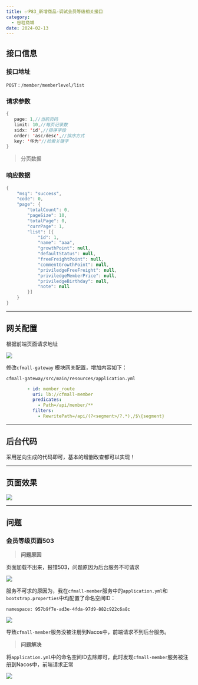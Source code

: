 ```yaml
---
title: ✅P83_新增商品-调试会员等级相关接口
category:
  - 谷粒商城
date: 2024-02-13
---
```


<!-- more -->

## 接口信息

### 接口地址

`POST：/member/memberlevel/list`

### 请求参数

```java
{
   page: 1,//当前页码
   limit: 10,//每页记录数
   sidx: 'id',//排序字段
   order: 'asc/desc',//排序方式
   key: '华为'//检索关键字
}
```

> 分页数据


### 响应数据

```java
{
	"msg": "success",
	"code": 0,
	"page": {
		"totalCount": 0,
		"pageSize": 10,
		"totalPage": 0,
		"currPage": 1,
		"list": [{
			"id": 1,
			"name": "aaa",
			"growthPoint": null,
			"defaultStatus": null,
			"freeFreightPoint": null,
			"commentGrowthPoint": null,
			"priviledgeFreeFreight": null,
			"priviledgeMemberPrice": null,
			"priviledgeBirthday": null,
			"note": null
		}]
	}
}
```

---

## 网关配置

根据前端页面请求地址

![](https://cfmall-hello.oss-cn-beijing.aliyuncs.com/img/202311/202311211709028.png#id=ZAylp&originHeight=202&originWidth=859&originalType=binary&ratio=1&rotation=0&showTitle=false&status=done&style=none&title=)

修改`cfmall-gateway` 模块网关配置，增加内容如下：

`cfmall-gateway/src/main/resources/application.yml`

```yaml
        - id: member_route
          uri: lb://cfmall-member
          predicates:
            - Path=/api/member/**
          filters:
            - RewritePath=/api/(?<segment>/?.*),/$\{segment}
```

---

## 后台代码

采用逆向生成的代码即可，基本的增删改查都可以实现！

---

## 页面效果

![](https://cfmall-hello.oss-cn-beijing.aliyuncs.com/img/202311/202311211717871.png#id=voKTA&originHeight=334&originWidth=1636&originalType=binary&ratio=1&rotation=0&showTitle=false&status=done&style=none&title=)

---

## 问题

### 会员等级页面503

> **问题原因**


页面加载不出来，报错503，问题原因为后台服务不可请求

![](https://cfmall-hello.oss-cn-beijing.aliyuncs.com/img/202311/202311211630314.png#id=c6a3s&originHeight=403&originWidth=844&originalType=binary&ratio=1&rotation=0&showTitle=false&status=done&style=none&title=)

服务不可求的原因为，我在`cfmall-member`服务中的`application.yml`和`bootstrap.properties`中均配置了命名空间ID：

`namespace: 957b9f7e-ad3e-4fda-97d9-882c922c6a8c`

![](https://cfmall-hello.oss-cn-beijing.aliyuncs.com/img/202311/202311211702958.png#id=KeXKL&originHeight=172&originWidth=1176&originalType=binary&ratio=1&rotation=0&showTitle=false&status=done&style=none&title=)

导致`cfmall-member`服务没被注册到Nacos中，前端请求不到后台服务。

> **问题解决**


将`application.yml`中的命名空间ID去除即可，此时发现`cfmall-member`服务被注册到Nacos中，前端请求正常

![](https://cfmall-hello.oss-cn-beijing.aliyuncs.com/img/202311/202311211707457.png#id=BSPuq&originHeight=376&originWidth=1187&originalType=binary&ratio=1&rotation=0&showTitle=false&status=done&style=none&title=)
